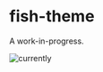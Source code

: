 fish-theme
==========

A work-in-progress.

![currently](https://raw.github.com/danieljaouen/fish-theme/master/prompt.png)
